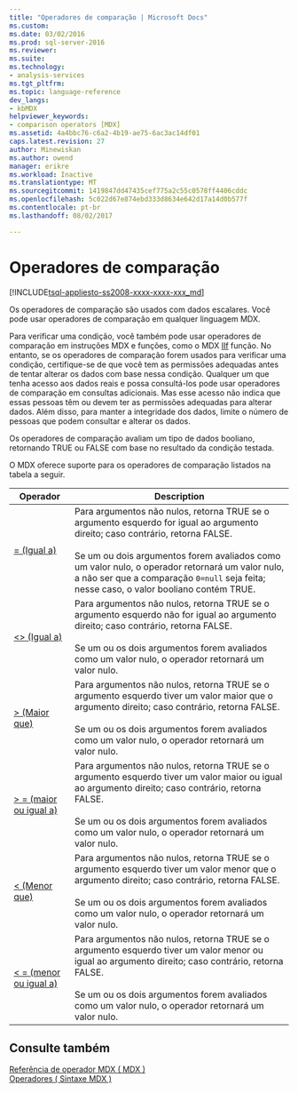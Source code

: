```yaml
---
title: "Operadores de comparação | Microsoft Docs"
ms.custom: 
ms.date: 03/02/2016
ms.prod: sql-server-2016
ms.reviewer: 
ms.suite: 
ms.technology:
- analysis-services
ms.tgt_pltfrm: 
ms.topic: language-reference
dev_langs:
- kbMDX
helpviewer_keywords:
- comparison operators [MDX]
ms.assetid: 4a4bbc76-c6a2-4b19-ae75-6ac3ac14df01
caps.latest.revision: 27
author: Minewiskan
ms.author: owend
manager: erikre
ms.workload: Inactive
ms.translationtype: MT
ms.sourcegitcommit: 1419847dd47435cef775a2c55c0578ff4406cddc
ms.openlocfilehash: 5c022d67e874ebd333d8634e642d17a14d0b577f
ms.contentlocale: pt-br
ms.lasthandoff: 08/02/2017

---
```

# <a name="comparison-operators"></a>Operadores de comparação
[!INCLUDE[tsql-appliesto-ss2008-xxxx-xxxx-xxx_md](../includes/tsql-appliesto-ss2008-xxxx-xxxx-xxx-md.md)]

  Os operadores de comparação são usados com dados escalares. Você pode usar operadores de comparação em qualquer linguagem MDX.  
  
 Para verificar uma condição, você também pode usar operadores de comparação em instruções MDX e funções, como o MDX [IIf](../mdx/iif-mdx.md) função. No entanto, se os operadores de comparação forem usados para verificar uma condição, certifique-se de que você tem as permissões adequadas antes de tentar alterar os dados com base nessa condição. Qualquer um que tenha acesso aos dados reais e possa consultá-los pode usar operadores de comparação em consultas adicionais. Mas esse acesso não indica que essas pessoas têm ou devem ter as permissões adequadas para alterar dados. Além disso, para manter a integridade dos dados, limite o número de pessoas que podem consultar e alterar os dados.  
  
 Os operadores de comparação avaliam um tipo de dados booliano, retornando TRUE ou FALSE com base no resultado da condição testada.  
  
 O MDX oferece suporte para os operadores de comparação listados na tabela a seguir.  
  
|Operador|Description|  
|--------------|-----------------|  
|[= (Igual a)](../mdx/equal-to-mdx.md)|Para argumentos não nulos, retorna TRUE se o argumento esquerdo for igual ao argumento direito; caso contrário, retorna FALSE.<br /><br /> Se um ou dois argumentos forem avaliados como um valor nulo, o operador retornará um valor nulo, a não ser que a comparação `0=null` seja feita; nesse caso, o valor booliano contém TRUE.|  
|[<> (Igual a)](../mdx/not-equal-to-mdx.md)|Para argumentos não nulos, retorna TRUE se o argumento esquerdo não for igual ao argumento direito; caso contrário, retorna FALSE.<br /><br /> Se um ou os dois argumentos forem avaliados como um valor nulo, o operador retornará um valor nulo.|  
|[> (Maior que)](../mdx/greater-than-mdx.md)|Para argumentos não nulos, retorna TRUE se o argumento esquerdo tiver um valor maior que o argumento direito; caso contrário, retorna FALSE.<br /><br /> Se um ou os dois argumentos forem avaliados como um valor nulo, o operador retornará um valor nulo.|  
|[> = (maior ou igual a)](../mdx/greater-than-or-equal-to-mdx.md)|Para argumentos não nulos, retorna TRUE se o argumento esquerdo tiver um valor maior ou igual ao argumento direito; caso contrário, retorna FALSE.<br /><br /> Se um ou os dois argumentos forem avaliados como um valor nulo, o operador retornará um valor nulo.|  
|[< (Menor que)](../mdx/less-than-mdx.md)|Para argumentos não nulos, retorna TRUE se o argumento esquerdo tiver um valor menor que o argumento direito; caso contrário, retorna FALSE.<br /><br /> Se um ou os dois argumentos forem avaliados como um valor nulo, o operador retornará um valor nulo.|  
|[< = (menor ou igual a)](../mdx/less-than-or-equal-to-mdx.md)|Para argumentos não nulos, retorna TRUE se o argumento esquerdo tiver um valor menor ou igual ao argumento direito; caso contrário, retorna FALSE.<br /><br /> Se um ou os dois argumentos forem avaliados como um valor nulo, o operador retornará um valor nulo.|  
  
## <a name="see-also"></a>Consulte também  
 [Referência de operador MDX &#40; MDX &#41;](../mdx/mdx-operator-reference-mdx.md)   
 [Operadores &#40; Sintaxe MDX &#41;](../mdx/operators-mdx-syntax.md)  
  
  

